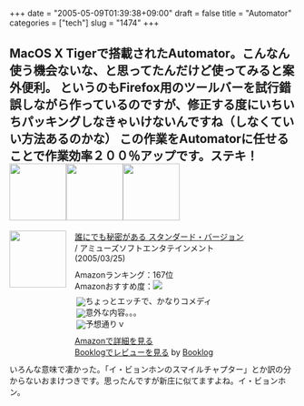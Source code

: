 +++
date = "2005-05-09T01:39:38+09:00"
draft = false
title = "Automator"
categories = ["tech"]
slug = "1474"
+++

MacOS X Tigerで搭載されたAutomator。こんなん使う機会ないな、と思ってたんだけど使ってみると案外便利。
というのもFirefox用のツールバーを試行錯誤しながら作っているのですが、修正する度にいちいちパッキングしなきゃいけないんですね（しなくていい方法あるのかな）
この作業をAutomatorに任せることで作業効率２００％アップです。ステキ！
<a href="http://www.amazon.co.jp/exec/obidos/ASIN/4844320777/ieiriblog-22" target="_blank"><img src="http://images.amazon.com/images/P/4844320777.09._SCMZZZZZZZ_.jpg"  class="booklog-imgsrc" style="border:0px; width:100px"></a><a href="http://www.amazon.co.jp/exec/obidos/ASIN/477780139X/ieiriblog-22" target="_blank"><img src="http://images.amazon.com/images/P/477780139X.09._SCMZZZZZZZ_.jpg"  class="booklog-imgsrc" style="border:0px; width:100px"></a><a href="http://www.amazon.co.jp/exec/obidos/ASIN/0596009283/ieiriblog-22" target="_blank"><img src="http://images.amazon.com/images/P/0596009283.09._SCMZZZZZZZ_.jpg"  class="booklog-imgsrc" style="border:0px; width:100px"></a>
--
<div class="booklog-all" style="margin-bottom:10px;"><div class="booklog-img" style="float:left; margin-right:15px;"><a href="http://www.amazon.co.jp/exec/obidos/ASIN/B0007GDLHQ/ieiriblog-22" target="_blank"><img src="http://images.amazon.com/images/P/B0007GDLHQ.09._SCMZZZZZZZ_.jpg"  class="booklog-imgsrc" style="border:0px; width:100px"></a><br></div><div class="booklog-data" style="float:left; width:300px;"><div class="booklog-title"><a href="http://www.amazon.co.jp/exec/obidos/ASIN/B0007GDLHQ/ieiriblog-22" target="_blank">誰にでも秘密がある スタンダード・バージョン</a></div><div class="booklog-pub"> / アミューズソフトエンタテインメント(2005/03/25)</div><div class="booklog-info" style="margin-top:10px;">Amazonランキング：167位<br>Amazonおすすめ度：<img src="http://booklog.jp/img/4.gif"><br><div class="booklog-review" style="margin-top:6px; padding-left:3px;"><img src="http://booklog.jp/img/3.gif" align="absmiddle">ちょっとエッチで、かなりコメディ<br><img src="http://booklog.jp/img/4.gif" align="absmiddle">意外な内容。。。<br><img src="http://booklog.jp/img/4.gif" align="absmiddle">予想通りｖ<br></div></div><div class="booklog-link" style="margin-top:10px;"><a href="http://www.amazon.co.jp/exec/obidos/ASIN/B0007GDLHQ/ieiriblog-22" target="_blank">Amazonで詳細を見る</a><br><a href="http://booklog.jp/asin/B0007GDLHQ" target="_blank">Booklogでレビューを見る</a> by <a href="http://booklog.jp" target="_blank">Booklog</a><br></div></div><br style="clear:left"></div>
いろんな意味で凄かった。「イ・ビョンホンのスマイルチャプター」とか訳の分からないおまけつきです。思ったんですが新庄に似てますよね。イ・ビョンホン。

